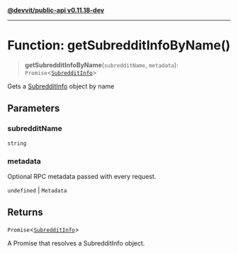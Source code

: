 [**@devvit/public-api v0.11.18-dev**](../../README.md)

---

# Function: getSubredditInfoByName()

> **getSubredditInfoByName**(`subredditName`, `metadata`): `Promise`\<[`SubredditInfo`](../type-aliases/SubredditInfo.md)\>

Gets a [SubredditInfo](../type-aliases/SubredditInfo.md) object by name

## Parameters

### subredditName

`string`

### metadata

Optional RPC metadata passed with every request.

`undefined` | `Metadata`

## Returns

`Promise`\<[`SubredditInfo`](../type-aliases/SubredditInfo.md)\>

A Promise that resolves a SubredditInfo object.

